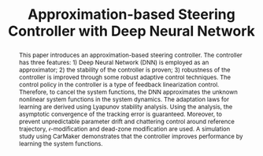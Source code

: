 ---
type: "Conference Paper"
layout: publication
group: publications
title: "Approximation-based Steering Controller with Deep Neural Network"
krtitle: "심층신경망 근사기반 조향 제어기"
authors: "**Myeongseok Ryu**, **Kyunghwan Choi**&#42;"
domestic_or_international: "Domestic"
pubs: 
  - name: 제어로봇시스템학회 (ICROS) 2024
    doi: 
    pdf: "/static/pub/2024-Approximation.pdf"
    state: "accepted"
pub_date: "2024-06-01" #Date of publication. Change from Biorxiv date to Journal date once accepted
image: "/static/pub/2024-Approximation.png"
abstract: "
  This paper introduces an approximation-based steering controller. The controller has three features: 1) Deep Neural Network (DNN) is employed as an approximator; 2) the stability of the controller is proven; 3) robustness of the controller is improved through some robust adaptive control techniques. The control policy in the controller is a type of feedback linearization control. Therefore, to cancel the system functions, the DNN approximates the unknown nonlinear system functions in the system dynamics. The adaptation laws for learning are derived using Lyapunov stability analysis. Using the analysis, the asymptotic convergence of the tracking error is guaranteed. Moreover, to prevent unpredictable parameter drift and chattering control around reference trajectory, 𝜖-modification and dead-zone modification are used. A simulation study using CarMaker demonstrates that the controller improves performance by learning the system functions.
"
# links:
#   - name: 
#     url: 
---